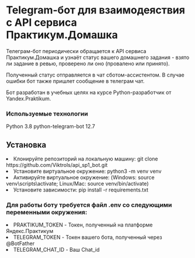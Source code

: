 <h1>Telegram-бот для взаимодеяствия с API сервиса Практикум.Домашка</h1>
Телеграм-бот периодически обращается к API сервиса Практикум.Домашка и узнаёт статус вашего домашнего задания - взято ли задание в ревью, проверено ли оно (провалено или принято).

Полученный статус отправляется в чат сботом-ассистентом.
В случае ошибки бот также пришлет сообщение в телеграм чат.

Бот разработан в учебных целях на курсе Python-разработчик от Yandex.Praktikum.

<h3>Используемые технологии</h3>
Python 3.8
python-telegram-bot 12.7
<h2>Установка</h2>
<li>Клонируйте репозиторий на локальную машину: git clone https://github.com/Viktrols/api_sp1_bot.git</li>
<li>Установите виртуальное окружение: python3 -m venv venv</li>
<li>Активируйте виртуальное окружение: (Windows: source venv\scripts\activate; Linux/Mac: source venv/bin/activate)</li>
  <li>Установите зависимости: pip install -r requirements.txt</li>
<h3>Для работы боту требуется файл .env со следующими переменными окружения:</h3>
<li>PRAKTIKUM_TOKEN - Токен, полученный на платформе Яндекс.Практикум</li>
<li>TELEGRAM_TOKEN - Токен вашего бота, полученный через @BotFather</li>
<li>TELEGRAM_CHAT_ID - Ваш Chat_id</li>
